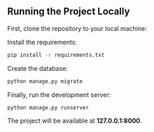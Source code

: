 
## Running the Project Locally

First, clone the repository to your local machine:

Install the requirements:

```bash
pip install -r requirements.txt
```

Create the database:

```bash
python manage.py migrate
```

Finally, run the development server:

```bash
python manage.py runserver
```

The project will be available at **127.0.0.1:8000**.

